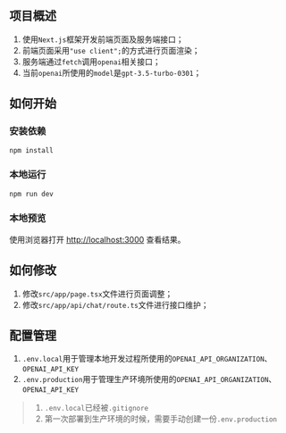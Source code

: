 ## 项目概述

1. 使用`Next.js`框架开发前端页面及服务端接口；
2. 前端页面采用`"use client";`的方式进行页面渲染；
3. 服务端通过`fetch`调用`openai`相关接口；
4. 当前`openai`所使用的`model`是`gpt-3.5-turbo-0301`；

## 如何开始

### 安装依赖

```bash
npm install
```

### 本地运行

```bash
npm run dev
```

### 本地预览

使用浏览器打开 [http://localhost:3000](http://localhost:3000) 查看结果。

## 如何修改

1. 修改`src/app/page.tsx`文件进行页面调整；
2. 修改`src/app/api/chat/route.ts`文件进行接口维护；

## 配置管理
1. `.env.local`用于管理本地开发过程所使用的`OPENAI_API_ORGANIZATION`、`OPENAI_API_KEY`
2. `.env.production`用于管理生产环境所使用的`OPENAI_API_ORGANIZATION`、`OPENAI_API_KEY`

> 1. `.env.local`已经被`.gitignore`
> 2. 第一次部署到生产环境的时候，需要手动创建一份`.env.production`